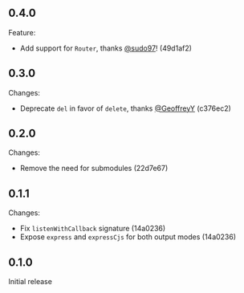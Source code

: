 ## 0.4.0

Feature:

- Add support for `Router`, thanks [@sudo97](https://github.com/sudo97)! (49d1af2)

## 0.3.0

Changes:

- Deprecate `del` in favor of `delete`, thanks [@GeoffreyY](https://github.com/GeoffreyY) (c376ec2)

## 0.2.0

Changes:

- Remove the need for submodules (22d7e67)

## 0.1.1

Changes:

- Fix `listenWithCallback` signature (14a0236)
- Expose `express` and `expressCjs` for both output modes (14a0236)

## 0.1.0

Initial release